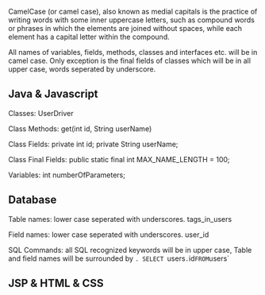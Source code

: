 CamelCase (or camel case), also known as medial capitals is the practice of writing words with some inner uppercase letters, such as compound words or phrases in which the elements are joined without spaces, while each element has a capital letter within the compound.

All names of variables, fields, methods, classes and interfaces etc. will be in camel case. Only exception is the final fields of classes which will be in all upper case, words seperated by underscore.

## Java & Javascript ##

Classes: UserDriver

Class Methods: get(int id, String userName)

Class Fields: private int id; private String userName;

Class Final Fields: public static final int MAX\_NAME\_LENGTH = 100;

Variables: int numberOfParameters;

## Database ##

Table names: lower case seperated with underscores. tags\_in\_users

Field names: lower case seperated with underscores. user\_id

SQL Commands: all SQL recognized keywords will be in upper case, Table and field names will be surrounded by `. SELECT `users`.`id` FROM `users`

## JSP & HTML & CSS ##